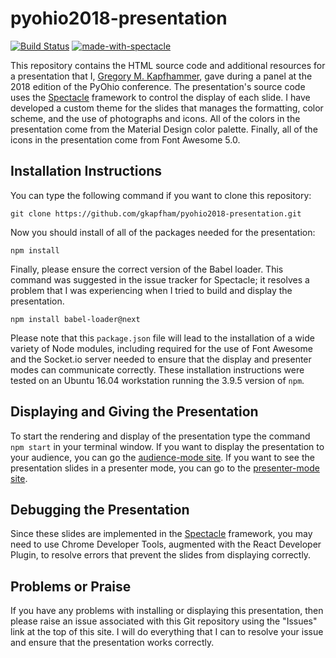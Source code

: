 # pyohio2018-presentation

[![Build Status](https://api.travis-ci.org/gkapfham/pyohio2018-presentation.svg?branch=master)](https://travis-ci.org/gkapfham/pyohio2018-presentation) [![made-with-spectacle](https://img.shields.io/badge/Made%20with-Spectacle-orange.svg)](https://github.com/FormidableLabs/spectacle)

This repository contains the HTML source code and additional resources for a
presentation that I, [Gregory M.
Kapfhammer](https://www.gregorykapfhammer.com/), gave during a panel at the 2018
edition of the PyOhio conference. The presentation's source code uses the
[Spectacle](https://github.com/FormidableLabs/spectacle) framework to control
the display of each slide. I have developed a custom theme for the slides that
manages the formatting, color scheme, and the use of photographs and icons. All
of the colors in the presentation come from the Material Design color palette.
Finally, all of the icons in the presentation come from Font Awesome 5.0.

## Installation Instructions

You can type the following command if you want to clone this repository:

```shell
git clone https://github.com/gkapfham/pyohio2018-presentation.git
```

Now you should install of all of the packages needed for the presentation:

```shell
npm install
```

Finally, please ensure the correct version of the Babel loader. This command was
suggested in the issue tracker for Spectacle; it resolves a problem that I was
experiencing when I tried to build and display the presentation.

```shell
npm install babel-loader@next
```

Please note that this `package.json` file will lead to the installation of a
wide variety of Node modules, including required for the use of Font Awesome and
the Socket.io server needed to ensure that the display and presenter modes can
communicate correctly. These installation instructions were tested on an Ubuntu
16.04 workstation running the 3.9.5 version of `npm`.

## Displaying and Giving the Presentation

To start the rendering and display of the presentation type the command `npm
start` in your terminal window. If you want to display the presentation to your
audience, you can go the [audience-mode site](http://localhost:3000/#/). If you
want to see the presentation slides in a presenter mode, you can go to the
[presenter-mode site](http://localhost:3000/#/?presenter&timer).

## Debugging the Presentation

Since these slides are implemented in the
[Spectacle](https://github.com/FormidableLabs/spectacle) framework, you may need
to use Chrome Developer Tools, augmented with the React Developer Plugin, to
resolve errors that prevent the slides from displaying correctly.

## Problems or Praise

If you have any problems with installing or displaying this presentation, then
please raise an issue associated with this Git repository using the "Issues"
link at the top of this site. I will do everything that I can to resolve your
issue and ensure that the presentation works correctly.

